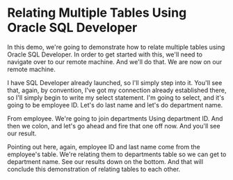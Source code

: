 # Relating Multiple Tables Using Oracle SQL Developer

In this demo, we're going to demonstrate how to relate multiple tables using Oracle SQL Developer. In order to get started with this, we'll need to navigate over to our remote machine. And we'll do that. We are now on our remote machine.

I have SQL Developer already launched, so I'll simply step into it. You'll see that, again, by convention, I've got my connection already established there, so I'll simply begin to write my select statement. I'm going to select, and it's going to be employee ID. Let's do last name and let's do department name.

From employee. We're going to join departments Using department ID. And then we colon, and let's go ahead and fire that one off now. And you'll see our result.

Pointing out here, again, employee ID and last name come from the employee's table. We're relating them to departments table so we can get to department name. See our results down on the bottom. And that will conclude this demonstration of relating tables to each other. 
